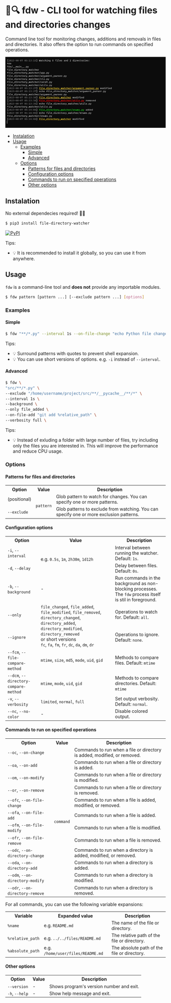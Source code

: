# 📁🔍 fdw - CLI tool for watching files and directories changes

Command line tool for monitoring changes, additions and removals in files and directories.
It also offers the option to run commands on specified operations.

![Screenshot of fdw program running](images/fdw-running-normal.jpg)


- [Instalation](#instalation)
- [Usage](#usage)
  - [Examples](#examples)
    - [Simple](#simple)
    - [Advanced](#advanced)
  - [Options](#options)
    - [Patterns for files and directories](#patterns-for-files-and-directories)
    - [Configuration options](#configuration-options)
    - [Commands to run on specified operations](#commands-to-run-on-specified-operations)
    - [Other options](#other-options)


## Instalation

No external dependecies required! 🚫🧰

```bash
$ pip3 install file-directory-watcher
```
[![PyPI](https://img.shields.io/pypi/v/file-directory-watcher?color=0073b7&style=for-the-badge)](https://pypi.org/project/file-directory-watcher/)

Tips:
- 💡 It is recommended to install it globally, so you can use it from anywhere.

## Usage

`fdw` is a command-line tool and **does not** provide any importable modules.

```bash
$ fdw pattern [pattern ...] [--exclude pattern ...] [options]
```

### Examples
#### Simple
```bash
$ fdw "**/*.py" --interval 1s --on-file-change "echo Python file changed"
```

Tips:
- 💡 Surround patterns with quotes to prevent shell expansion.
- 💡 You can use short versions of options. e.g. `-i` instead of `--interval`.

#### Advanced
```bash
$ fdw \
"src/**/*.py" \
--exclude "/home/username/project/src/**/__pycache__/**/*" \
--interval 1s \
--background \
--only file_added \
--on-file-add "git add %relative_path" \
--verbosity full \
```

Tips:
- 💡 Instead of exluding a folder with large number of files, try including only the files you are interested in.
  This will improve the performance and reduce CPU usage.

### Options

#### Patterns for files and directories

<table>
    <tr>
        <th>Option</th>
        <th>Value</th>
        <th>Description</th>
    </tr>
    <tr>
        <td>(positional)</td>
        <td rowspan=2><code>pattern</code></td>
        <td>Glob pattern to watch for changes. You can specify one or more patterns.</td>
    </tr>
    <tr>
        <td><code>--exclude</code></td>
        <td>Glob patterns to exclude from watching. You can specify one or more exclusion patterns.</td>
    </tr>
</table>


#### Configuration options

<table>
    <tr>
        <th>Option</th>
        <th>Value</th>
        <th>Description</th>
    </tr>
    <tr>
        <td><code>-i</code>, <code>--interval</code></td>
        <td rowspan=2>e.g. <code>0.5s</code>, <code>1m</code>, <code>2h30m</code>, <code>1d12h</code></td>
        <td>Interval between running the watcher. Default: <code>1s</code>.</td>
    </tr>
    <tr>
        <td><code>-d</code>, <code>--delay</code></td>
        <td>Delay between files. Default: <code>0s</code>.</td>
    </tr>
    <tr>
        <td><code>-b</code>, <code>--background</code></td>
        <td>-</td>
        <td>
            Run commands in the background as non-blocking processes.
            The <code>fdw</code> process itself is stil in foreground.
        </td>
    </tr>
    <tr>
        <td><code>--only</code></td>
        <td rowspan=2>
            <code>file_changed</code>,
            <code>file_added</code>,
            <code>file_modified</code>,
            <code>file_removed</code>,
            <code>directory_changed</code>,
            <code>directory_added</code>,
            <code>directory_modified</code>,
            <code>directory_removed</code>
            <br>
            or short versions
            <br>
            <code>fc</code>,
            <code>fa</code>,
            <code>fm</code>,
            <code>fr</code>,
            <code>dc</code>,
            <code>da</code>,
            <code>dm</code>,
            <code>dr</code>
        </td>
        <td>Operations to watch for. Default: <code>all</code>.</td>
    </tr>
    <tr>
        <td><code>--ignore</code></td>
        <td>Operations to ignore. Default: <code>none</code>.</td>
    </tr>
    <tr>
        <td><code>--fcm</code>, <code>--file-compare-method</code></td>
        <td>
            <code>mtime</code>,
            <code>size</code>,
            <code>md5</code>,
            <code>mode</code>,
            <code>uid</code>,
            <code>gid</code>
        </td>
        <td>Methods to compare files. Default: <code>mtime</code></td>
    </tr>
    <tr>
        <td><code>--dcm</code>, <code>--directory-compare-method</code></td>
        <td>
            <code>mtime</code>,
            <code>mode</code>,
            <code>uid</code>,
            <code>gid</code>
        </td>
        <td>Methods to compare directories. Default: <code>mtime</code></td>
    </tr>
    <tr>
        <td><code>-v</code>, <code>--verbosity</code></td>
        <td>
            <code>limited</code>,
            <code>normal</code>,
            <code>full</code>
        </td>
        <td>Set output verbosity. Default: <code>normal</code>.</td>
    </tr>
    <tr>
        <td><code>--nc</code>, <code>--no-color</code></td>
        <td>-</td>
        <td>Disable colored output.</td>
    </tr>
</table>

#### Commands to run on specified operations

<table>
    <tr>
        <th>Option</th>
        <th>Value</th>
        <th>Description</th>
    </tr>
    <tr>
        <td><code>--oc</code>, <code>--on-change</code></td>
        <td rowspan=12><code>command</code></td>
        <td>Commands to run when a file or directory is added, modified, or removed.</td>
    </tr>
    <tr>
        <td><code>--oa</code>, <code>--on-add</code></td>
        <td>Commands to run when a file or directory is added.</td>
    </tr>
    <tr>
        <td><code>--om</code>, <code>--on-modify</code></td>
        <td>Commands to run when a file or directory is modified.</td>
    </tr>
    <tr>
        <td><code>--or</code>, <code>--on-remove</code></td>
        <td>Commands to run when a file or directory is removed.</td>
    </tr>
    <tr>
        <td><code>--ofc</code>, <code>--on-file-change</code></td>
        <td>Commands to run when a file is added, modified, or removed.</td>
    </tr>
    <tr>
        <td><code>--ofa</code>, <code>--on-file-add</code></td>
        <td>Commands to run when a file is added.</td>
    </tr>
    <tr>
        <td><code>--ofm</code>, <code>--on-file-modify</code></td>
        <td>Commands to run when a file is modified.</td>
    </tr>
    <tr>
        <td><code>--ofr</code>, <code>--on-file-remove</code></td>
        <td>Commands to run when a file is removed.</td>
    </tr>
    <tr>
        <td><code>--odc</code>, <code>--on-directory-change</code></td>
        <td>Commands to run when a directory is added, modified, or removed.</td>
    </tr>
    <tr>
        <td><code>--oda</code>, <code>--on-directory-add</code></td>
        <td>Commands to run when a directory is added.</td>
    </tr>
    <tr>
        <td><code>--odm</code>, <code>--on-directory-modify</code></td>
        <td>Commands to run when a directory is modified.</td>
    </tr>
    <tr>
        <td><code>--odr</code>, <code>--on-directory-remove</code></td>
        <td>Commands to run when a directory is removed.</td>
    </tr>
</table>

For all commands, you can use the following variable expansions:

<table>
    <tr>
        <th>Variable</th>
        <th>Expanded value</th>
        <th>Description</th>
    </tr>
    <tr>
        <td><code>%name</code></td>
        <td>e.g. <code>README.md</code></td>
        <td>The name of the file or directory.</td>
    </tr>
    <tr>
        <td><code>%relative_path</code></td>
        <td>e.g. <code>../../files/README.md</code></td>
        <td>The relative path of the file or directory.</td>
    </tr>
    <tr>
        <td><code>%absolute_path</code></td>
        <td>e.g. <code>/home/user/files/README.md</code></td>
        <td>The absolute path of the file or directory.</td>
    </tr>
</table>

#### Other options

<table>
    <tr>
        <th>Option</th>
        <th>Value</th>
        <th>Description</th>
    </tr>
    <tr>
        <td><code>--version</code></td>
        <td>-</td>
        <td>Shows program's version number and exit.</td>
    </tr>
    <tr>
        <td><code>-h</code>, <code>--help</code></td>
        <td>-</td>
        <td>Show help message and exit.</td>
    </tr>
</table>
